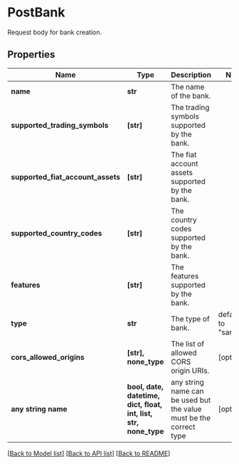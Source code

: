 # PostBank

Request body for bank creation.

## Properties
Name | Type | Description | Notes
------------ | ------------- | ------------- | -------------
**name** | **str** | The name of the bank. | 
**supported_trading_symbols** | **[str]** | The trading symbols supported by the bank. | 
**supported_fiat_account_assets** | **[str]** | The fiat account assets supported by the bank. | 
**supported_country_codes** | **[str]** | The country codes supported by the bank. | 
**features** | **[str]** | The features supported by the bank. | 
**type** | **str** | The type of bank. | defaults to "sandbox"
**cors_allowed_origins** | **[str], none_type** | The list of allowed CORS origin URIs. | [optional] 
**any string name** | **bool, date, datetime, dict, float, int, list, str, none_type** | any string name can be used but the value must be the correct type | [optional]

[[Back to Model list]](../README.md#documentation-for-models) [[Back to API list]](../README.md#documentation-for-api-endpoints) [[Back to README]](../README.md)


